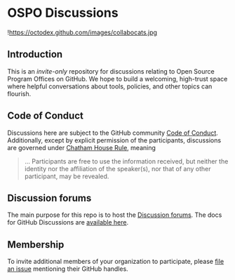 # OSPO Discussions

!https://octodex.github.com/images/collabocats.jpg

## Introduction

This is an _invite-only_ repository for discussions relating to Open Source Program Offices on GitHub. We hope to build 
a welcoming, high-trust space where helpful conversations about tools, policies, and other topics can flourish. 

## Code of Conduct

Discussions here are subject to the GitHub community [Code of 
Conduct](https://github.com/community/community/blob/main/CODE_OF_CONDUCT.md). Additionally, except by explicit 
permission of the participants, discussions are governed under [Chatham House 
Rule](https://www.chathamhouse.org/about-us/chatham-house-rule), meaning

> ... Participants are free to use the information received, but neither the identity nor the affiliation of the 
> speaker(s), nor that of any other participant, may be revealed.

## Discussion forums

The main purpose for this repo is to host the [Discussion forums](https://github.com/community/OSPO/discussions). The 
docs for GitHub Discussions are [available 
here](https://docs.github.com/en/discussions/collaborating-with-your-community-using-discussions/about-discussions). 

## Membership

To invite additional members of your organization to participate, please [file an 
issue](https://github.com/community/OSPO/issues/new) mentioning their GitHub handles.
